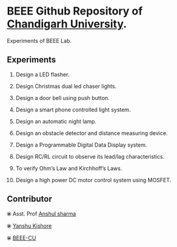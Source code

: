 # BEEE Github Repository of [Chandigarh University](http://www.cuchd.in/).

Experiments of BEEE Lab.

## Experiments

1.    Design a LED flasher.

2.    Design Christmas dual led chaser lights.

3.    Design a door bell using push button.

4.    Design a smart phone controlled light system.

5.    Design an automatic night lamp.

6.    Design an obstacle detector and distance measuring device. 

7.    Design a Programmable Digital Data Display system. 

8.    Design RC/RL circuit to observe its lead/lag characteristics.  

9.    To verify Ohm’s Law and Kirchhoff’s Laws.  

10.  Design a high power DC motor control system using MOSFET.

## Contributor 

⦿ Asst. Prof [Anshul sharma](https://scholar.google.co.in/citations?user=s8UzcdIAAAAJ&hl)

⦿ [Yanshu Kishore](https://www.linkedin.com/in/superyassh)

⦿ [BEEE-CU](https://sites.google.com/view/cu-beee-lab)


